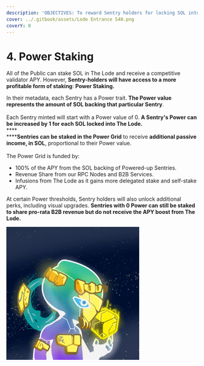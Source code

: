 ```yaml
---
description: 'OBJECTIVES: To reward Sentry holders for locking SOL into The Lode.'
cover: ../.gitbook/assets/Lode Entrance 540.png
coverY: 0
---
```


# 4. Power Staking

All of the Public can stake SOL in The Lode and receive a competitive validator APY. However, **Sentry-holders will have access to a more profitable form of staking**: **Power Staking.**

In their metadata, each Sentry has a Power trait. **The Power value represents the amount of SOL backing that particular Sentry**.\
\
Each Sentry minted will start with a Power value of 0. **A Sentry's Power can be increased by 1 for each SOL locked into The Lode.**\
****\
******Sentries can be staked in the Power Grid** to receive **additional passive income, in SOL**, proportional to their Power value.\
\
The Power Grid is funded by:

* 100% of the APY from the SOL backing of Powered-up Sentries.
* Revenue Share from our RPC Nodes and B2B Services.
* Infusions from The Lode as it gains more delegated stake and self-stake APY.

At certain Power thresholds, Sentry holders will also unlock additional perks, including visual upgrades. **Sentries with 0 Power can still be staked to share pro-rata B2B revenue but do not receive the APY boost from The Lode.**

![At a high enough Power, Sentries can unlock the Celestial trait.](../.gitbook/assets/WebSample4.jpg)
